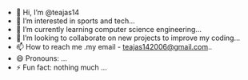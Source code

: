 - 👋 Hi, I’m @teajas14
- 👀 I’m interested in sports and tech...
- 🌱 I’m currently learning computer science engineering...
- 💞️ I’m looking to collaborate on new projects to improve my coding...
- 📫 How to reach me .my email - teajas142006@gmail.com..
- 😄 Pronouns: ...
- ⚡ Fun fact: nothing much ...

<!---
teajas14/teajas14 is a ✨ special ✨ repository because its `README.md` (this file) appears on your GitHub profile.
You can click the Preview link to take a look at your changes.
--->
